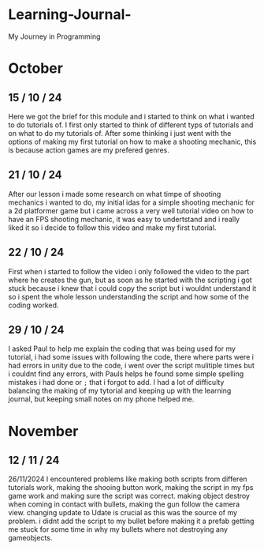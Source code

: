 # Learning-Journal-
My Journey in Programming 

# October 

## 15 / 10 / 24

Here we got the brief for this module and i started to think on what i wanted to do tutorials of. I first only started to think of different typs of tutorials and on what to do my tutorials of. After some thinking i just went with the options of making my first tutorial on how to make a shooting mechanic, this is because action games are my prefered genres.


## 21 / 10 / 24

After our lesson i made some research on what timpe of shooting mechanics i wanted to do, my initial idas for a simple shooting mechanic for a 2d platformer game but i came across a very well tutorial video on how to have an FPS shooting mechanic, it was easy to undertstand and i really liked it so i decide to follow this video and make my first tutorial. 

## 22 / 10 / 24 

First when i started to follow the video i only followed the video to the part where he creates the gun, but as soon as he started with the scripting i got stuck because i knew that i could copy the script but i wouldnt understand it so i spent the whole lesson understanding the script and how some of the coding worked. 

## 29 / 10 / 24

I asked Paul to help me explain the coding that was being used for my tutorial, i had some issues with following the code, there where parts were i had errors in unity due to the code, i went over the script mulitiple times but i couldnt find any errors, with Pauls helps he found some simple spelling mistakes i had done or `;` that i forgot to add. I had a lot of difficulty balancing the making of my tytorial and keeping up with the learning journal, but keeping small notes on my phone helped me. 

# November

## 12 / 11 / 24


























26/11/2024 I encountered problems like making both scripts from differen tutorials work, making the shooing button work, making the script in my fps game work and making sure the script was correct. making object destroy when coming in contact with bullets, making the gun follow the camera view. changing update to Udate is crucial as this was the source of my problem.
i didnt add the script to my bullet before making it a prefab getting me stuck for some time in why my bullets where not destroying any gameobjects.
